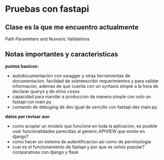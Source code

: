 # Pruebas con fastapi

## Clase es la que me encuentro actualmente

Path Parameters and Numeric Validations

## Notas importantes y caracteristicas
**puntos basicos:**

* autodocumentacion con swagger y otras herramientas de documentacion, facilidad de sobreescribir requerimientos y para validar informacion, ademas de que cuenta con un syntaxis simple a la hora de declarar querys y de otros cosos
* capacidad para mandar a produccion de manera simple con solo un fastapi run main.py
* comando de debuging de dev igual de sencillo con fastapi dev main.py

**datos por revisar aun**

* como acoplar un modelo que funcione en toda la aplicacion, es posible usar funcionalidades parecidas al generic.APIVIEW que existe en django?
* como hacer un sistema de autentificacion asi como de permisologia
* cual es el funcionamiento de fastapi y por que se volvio popular? comparativas con django y flask

